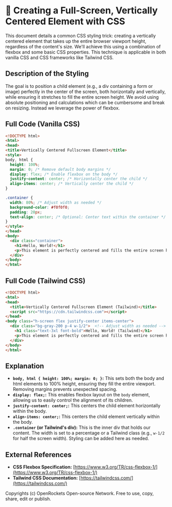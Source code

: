 # 🐞 Creating a Full-Screen, Vertically Centered Element with CSS


This document details a common CSS styling trick: creating a vertically centered element that takes up the entire browser viewport height, regardless of the content's size. We'll achieve this using a combination of flexbox and some basic CSS properties. This technique is applicable in both vanilla CSS and CSS frameworks like Tailwind CSS.


## Description of the Styling

The goal is to position a child element (e.g., a div containing a form or image) perfectly in the center of the screen, both horizontally and vertically, while ensuring it stretches to fill the entire screen height.  We avoid using absolute positioning and calculations which can be cumbersome and break on resizing. Instead we leverage the power of flexbox.


## Full Code (Vanilla CSS)

```html
<!DOCTYPE html>
<html>
<head>
<title>Vertically Centered Fullscreen Element</title>
<style>
body, html {
  height: 100%;
  margin: 0; /* Remove default body margins */
  display: flex; /* Enable flexbox on the body */
  justify-content: center; /* Horizontally center the child */
  align-items: center; /* Vertically center the child */
}

.container {
  width: 80%; /* Adjust width as needed */
  background-color: #f0f0f0;
  padding: 20px;
  text-align: center; /* Optional: Center text within the container */
}
</style>
</head>
<body>
  <div class="container">
    <h1>Hello, World!</h1>
    <p>This element is perfectly centered and fills the entire screen height.</p>
  </div>
</body>
</html>
```


## Full Code (Tailwind CSS)

```html
<!DOCTYPE html>
<html>
<head>
  <title>Vertically Centered Fullscreen Element (Tailwind)</title>
  <script src="https://cdn.tailwindcss.com"></script>
</head>
<body class="h-screen flex justify-center items-center">
  <div class="bg-gray-200 p-4 w-1/2">  <!-- Adjust width as needed -->
    <h1 class="text-3xl font-bold">Hello, World! (Tailwind)</h1>
    <p>This element is perfectly centered and fills the entire screen height.</p>
  </div>
</body>
</html>
```


## Explanation

* **`body, html { height: 100%; margin: 0; }`:** This sets both the body and html elements to 100% height, ensuring they fill the entire viewport. Removing margins prevents unexpected spacing.
* **`display: flex;`:** This enables flexbox layout on the `body` element, allowing us to easily control the alignment of its children.
* **`justify-content: center;`:** This centers the child element horizontally within the body.
* **`align-items: center;`:** This centers the child element vertically within the body.
* **`.container` (or Tailwind's div):** This is the inner div that holds our content.  The width is set to a percentage or a Tailwind class (e.g., `w-1/2` for half the screen width).  Styling can be added here as needed.


## External References

* **CSS Flexbox Specification:** [https://www.w3.org/TR/css-flexbox-1/](https://www.w3.org/TR/css-flexbox-1/)
* **Tailwind CSS Documentation:** [https://tailwindcss.com/](https://tailwindcss.com/)


Copyrights (c) OpenRockets Open-source Network. Free to use, copy, share, edit or publish.

